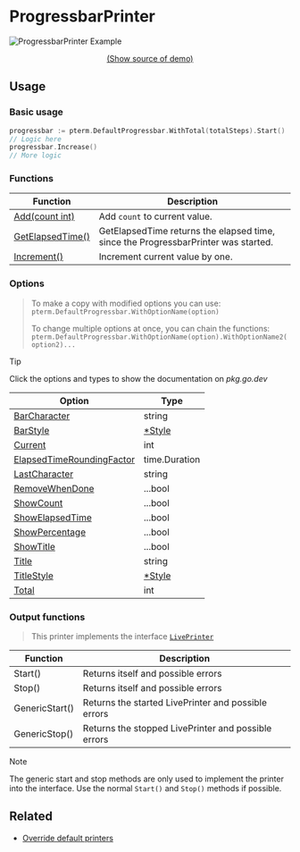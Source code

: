# ProgressbarPrinter

<!--
Replace all of the following strings with the current printer.
     progressbar Progressbar ProgressbarPrinter DefaultProgressbar
-->

![ProgressbarPrinter Example](https://raw.githubusercontent.com/avissian/pterm/master/_examples/progressbar/animation.svg)

<p align="center"><a href="https://github.com/avissian/pterm/blob/master/_examples/progressbar/main.go" target="_blank">(Show source of demo)</a></p>


## Usage

### Basic usage

```go
progressbar := pterm.DefaultProgressbar.WithTotal(totalSteps).Start()
// Logic here
progressbar.Increase()
// More logic
```

### Functions

|Function|Description|
|--------|-----------|
|[Add(count int)](https://pkg.go.dev/github.com/avissian/pterm#TemplatePrinter.Add)|Add `count` to current value.|
|[GetElapsedTime()](https://pkg.go.dev/github.com/avissian/pterm#TemplatePrinter.GetElapsedTime)|GetElapsedTime returns the elapsed time, since the ProgressbarPrinter was started.|
|[Increment()](https://pkg.go.dev/github.com/avissian/pterm#TemplatePrinter.Increment)|Increment current value by one.|

### Options

> To make a copy with modified options you can use:
> `pterm.DefaultProgressbar.WithOptionName(option)`
>
> To change multiple options at once, you can chain the functions:
> `pterm.DefaultProgressbar.WithOptionName(option).WithOptionName2(option2)...`

> [!TIP]
> Click the options and types to show the documentation on _pkg.go.dev_

|Option|Type|
|------|----|
|[BarCharacter](https://pkg.go.dev/github.com/avissian/pterm#ProgressbarPrinter.WithBarCharacter)|string|
|[BarStyle](https://pkg.go.dev/github.com/avissian/pterm#ProgressbarPrinter.WithBarStyle)|[*Style](https://pkg.go.dev/github.com/avissian/pterm#Style)|
|[Current](https://pkg.go.dev/github.com/avissian/pterm#ProgressbarPrinter.WithCurrent)|int|
|[ElapsedTimeRoundingFactor](https://pkg.go.dev/github.com/avissian/pterm#ProgressbarPrinter.WithElapsedTimeRoundingFactor)|time.Duration|
|[LastCharacter](https://pkg.go.dev/github.com/avissian/pterm#ProgressbarPrinter.WithLastCharacter)|string|
|[RemoveWhenDone](https://pkg.go.dev/github.com/avissian/pterm#ProgressbarPrinter.WithRemoveWhenDone)|...bool|
|[ShowCount](https://pkg.go.dev/github.com/avissian/pterm#ProgressbarPrinter.WithShowCount)|...bool|
|[ShowElapsedTime](https://pkg.go.dev/github.com/avissian/pterm#ProgressbarPrinter.WithShowElapsedTime)|...bool|
|[ShowPercentage](https://pkg.go.dev/github.com/avissian/pterm#ProgressbarPrinter.WithShowPercentage)|...bool|
|[ShowTitle](https://pkg.go.dev/github.com/avissian/pterm#ProgressbarPrinter.WithShowTitle)|...bool|
|[Title](https://pkg.go.dev/github.com/avissian/pterm#ProgressbarPrinter.WithTitle)|string|
|[TitleStyle](https://pkg.go.dev/github.com/avissian/pterm#ProgressbarPrinter.WithTitleStyle)|[*Style](https://pkg.go.dev/github.com/avissian/pterm#Style)|
|[Total](https://pkg.go.dev/github.com/avissian/pterm#ProgressbarPrinter.WithTotal)|int|

### Output functions

> This printer implements the interface [`LivePrinter`](https://github.com/avissian/pterm/blob/master/interface_live_printer.go)

|Function|Description|
|------|---------|
|Start()|Returns itself and possible errors|
|Stop()|Returns itself and possible errors|
|GenericStart()|Returns the started LivePrinter and possible errors|
|GenericStop()|Returns the stopped LivePrinter and possible errors|

> [!NOTE]
> The generic start and stop methods are only used to implement the printer into the interface.
> Use the normal `Start()` and `Stop()` methods if possible.

## Related
- [Override default printers](docs/customizing/override-default-printer.md)